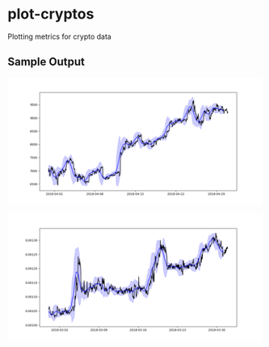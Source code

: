 # plot-cryptos
Plotting metrics for crypto data


## Sample Output

![Crypto Plot Sample](./output/Bittrex_BTCUSD_1h_2018-04-30_23-00-00_to_2018-03-31_00-00-00.png)

![Crypto Plot Sample](./output/Bittrex_XRPETH_1h_2018-03-31_23-00-00_to_2018-02-28_00-00-00.png)
